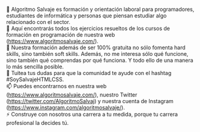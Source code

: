  👋 Algoritmo Salvaje es formación y orientación laboral para programadores, estudiantes de informática y personas que piensan estudiar algo relacionado con el sector. <br>
 👀 Aquí encontrarás todos los ejercicios resueltos de los cursos de formación en programación de nuestra web (https://www.algoritmosalvaje.com/). <br>
 🌱 Nuestra formación además de ser 100% gratuita no sólo fomenta hard skills, sino también soft skills. Además, no me interesa sólo qué funcione, sino también qué comprendas por qué funciona. Y todo ello de una manera lo más sencilla posible. <br>
 💞️ Tuitea tus dudas para que la comunidad te ayude con el hashtag #SoySalvajeHTMLCSS. <br>
 📫 Puedes encontrarnos en nuestra web (https://www.algoritmosalvaje.com/), nuestro Twitter (https://twitter.com/AlgoritmoSalvaj) y nuestra cuenta de Instagram (https://www.instagram.com/algoritmosalvaje/). <br>
 ⚡ Construye con nosotros una carrera a tu medida, porque tu carrera profesional la decides tú. <br>

<!---
AlgoritmoSalvaje/AlgoritmoSalvaje is a ✨ special ✨ repository because its `README.md` (this file) appears on your GitHub profile.
You can click the Preview link to take a look at your changes.
--->
